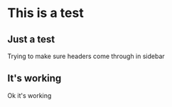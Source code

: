 # This is a test

## Just a test

Trying to make sure headers come through in sidebar

## It's working

Ok it's working